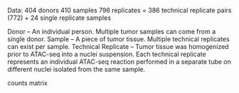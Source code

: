 Data:
404 donors
410 samples
796 replicates = 386 technical replicate pairs (772) + 24 single replicate samples 

Donor – An individual person. Multiple tumor samples can come from a single donor.
Sample – A piece of tumor tissue. Multiple technical replicates can exist per sample.
Technical Replicate – Tumor tissue was homogenized prior to ATAC-seq into a nuclei suspension. Each technical replicate represents an individual ATAC-seq reaction performed in a separate tube on different nuclei isolated from the same sample.

counts matrix


<!--stackedit_data:
eyJoaXN0b3J5IjpbLTI2NjEzODU4NiwtMTU5NjkxMTE1MSwxMT
QxNjY3NDEwLDQ0Mjg0NzA0MCwtMTg2MjU0NzUxNF19
-->